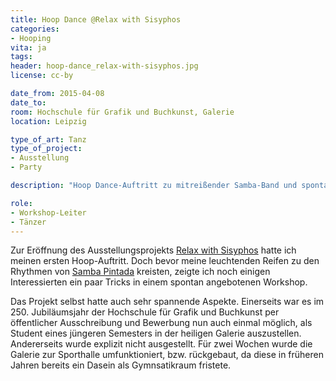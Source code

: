 ```yaml
---
title: Hoop Dance @Relax with Sisyphos
categories:
- Hooping
vita: ja
tags:
header: hoop-dance_relax-with-sisyphos.jpg
license: cc-by

date_from: 2015-04-08
date_to:
room: Hochschule für Grafik und Buchkunst, Galerie
location: Leipzig

type_of_art: Tanz
type_of_project:
- Ausstellung
- Party

description: "Hoop Dance-Auftritt zu mitreißender Samba-Band und spontaner Hula-Hoop-Workshop"

role:
- Workshop-Leiter
- Tänzer
---
```


Zur Eröffnung des Ausstellungsprojekts [Relax with Sisyphos][fn1] hatte ich meinen ersten Hoop-Auftritt. Doch bevor meine leuchtenden Reifen zu den Rhythmen von [Samba Pintada][fn2] kreisten, zeigte ich noch einigen Interessierten ein paar Tricks in einem spontan angebotenen Workshop.

<!--more-->

Das Projekt selbst hatte auch sehr spannende Aspekte. Einerseits war es im 250. Jubiläumsjahr der Hochschule für Grafik und Buchkunst per öffentlicher Ausschreibung und Bewerbung nun auch einmal möglich, als Student eines jüngeren Semesters in der heiligen Galerie auszustellen. Andererseits wurde explizit nicht ausgestellt. Für zwei Wochen wurde die Galerie zur Sporthalle umfunktioniert, bzw. rückgebaut, da diese in früheren Jahren bereits ein Dasein als Gymnsatikraum fristete.

[fn1]: http://relax-with-sisyphos.de/
[fn2]: http://www.samba-pintada.net/
